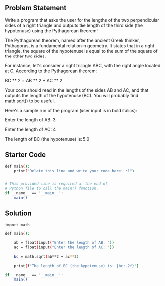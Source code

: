 ## Problem Statement

Write a program that asks the user for the lengths of the two perpendicular sides of a right triangle and outputs the length of the third side (the hypotenuse) using the Pythagorean theorem!

The Pythagorean theorem, named after the ancient Greek thinker, Pythagoras, is a fundamental relation in geometry. It states that in a right triangle, the square of the hypotenuse is equal to the sum of the square of the other two sides.

For instance, let's consider a right triangle ABC, with the right angle located at C. According to the Pythagorean theorem:

BC ** 2 = AB ** 2 + AC ** 2

Your code should read in the lengths of the sides AB and AC, and that outputs the length of the hypotenuse (BC). You will probably find math.sqrt() to be useful.

Here's a sample run of the program (user input is in bold italics):

Enter the length of AB: 3 

Enter the length of AC: 4 

The length of BC (the hypotenuse) is: 5.0

## Starter Code

```bash
def main():
    print("Delete this line and write your code here! :)")


# This provided line is required at the end of
# Python file to call the main() function.
if __name__ == '__main__':
    main()
```

## Solution

```bash
import math 

def main():
    
    ab = float(input("Enter the length of AB: "))
    ac = float(input("Enter the length of AC: "))
    
    bc = math.sqrt(ab**2 + ac**2)
    
    print(f"The length of BC (the hypotenuse) is: {bc:.2f}")

if __name__ == '__main__':
    main()

```
